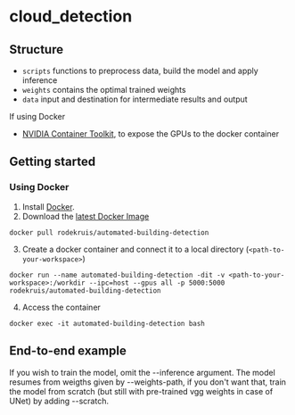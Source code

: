 # cloud_detection







## Structure
* `scripts` functions to preprocess data, build the model and apply inference
* `weights` contains the optimal trained weights
* `data` input and destination for intermediate results and output



If using Docker
* [NVIDIA Container Toolkit](https://docs.nvidia.com/datacenter/cloud-native/container-toolkit/install-guide.html), to expose the GPUs to the docker container








## Getting started
### Using Docker
1. Install [Docker](https://www.docker.com/get-started).
2. Download the [latest Docker Image](https://hub.docker.com/r/rodekruis/automated-building-detection)
```
docker pull rodekruis/automated-building-detection
```
3. Create a docker container and connect it to a local directory (`<path-to-your-workspace>`)
```
docker run --name automated-building-detection -dit -v <path-to-your-workspace>:/workdir --ipc=host --gpus all -p 5000:5000 rodekruis/automated-building-detection
```
4. Access the container
```
docker exec -it automated-building-detection bash
```



## End-to-end example







If you wish to train the model, omit the --inference argument. The model resumes from weigths given by --weights-path, if you don't want that, train the model from scratch (but still with pre-trained vgg weights in case of UNet) by adding --scratch.
